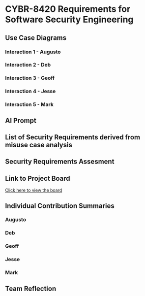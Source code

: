 # CYBR-8420 Requirements for Software Security Engineering

## Use Case Diagrams
### Interaction 1 - Augusto
### Interaction 2 - Deb
### Interaction 3 - Geoff
### Interaction 4 - Jesse
### Interaction 5 - Mark

## AI Prompt

## List of Security Requirements derived from misuse case analysis

## Security Requirements Assesment

## Link to Project Board
[Click here to view the board](https://github.com/users/jschrack/projects/2/views/1)

## Individual Contribution Summaries
### Augusto
### Deb
### Geoff
### Jesse
### Mark
## Team Reflection


